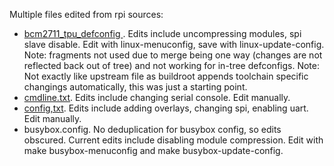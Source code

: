 Multiple files edited from rpi sources:
- [bcm2711_tpu_defconfig ](https://github.com/raspberrypi/linux/blob/rpi-6.1.y/arch/arm64/configs/bcm2711_defconfig). Edits include uncompressing modules, spi slave disable. Edit with linux-menuconfig, save with linux-update-config. Note: fragments not used due to merge being one way (changes are not reflected back out of tree) and not working for in-tree defconfigs. Note: Not exactly like upstream file as buildroot appends toolchain specific changings automatically, this was just a starting point.
- [cmdline.txt](https://github.com/buildroot/buildroot/blob/master/board/raspberrypi/cmdline.txt). Edits include changing serial console.  Edit manually.
- [config,txt](https://github.com/buildroot/buildroot/blob/master/board/raspberrypi/config_4_64bit.txt). Edits include adding overlays, changing spi, enabling uart. Edit manually.
- busybox.config. No deduplication for busybox config, so edits obscured. Current edits include disabling module compression. Edit with make busybox-menuconfig and make busybox-update-config.



